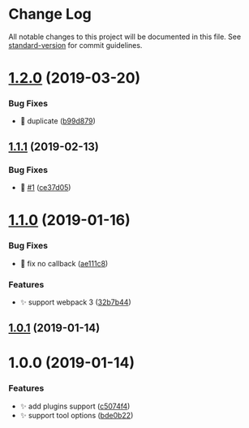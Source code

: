 # Change Log

All notable changes to this project will be documented in this file. See [standard-version](https://github.com/conventional-changelog/standard-version) for commit guidelines.

<a name="1.2.0"></a>
# [1.2.0](https://github.com/huruji/eruda-webpack-plugin/compare/v1.1.1...v1.2.0) (2019-03-20)


### Bug Fixes

* :bug: duplicate ([b99d879](https://github.com/huruji/eruda-webpack-plugin/commit/b99d879))



<a name="1.1.1"></a>
## [1.1.1](https://github.com/huruji/eruda-webpack-plugin/compare/v1.1.0...v1.1.1) (2019-02-13)


### Bug Fixes

* :bug: [#1](https://github.com/huruji/eruda-webpack-plugin/issues/1) ([ce37d05](https://github.com/huruji/eruda-webpack-plugin/commit/ce37d05))



<a name="1.1.0"></a>
# [1.1.0](https://github.com/huruji/eruda-webpack-plugin/compare/v1.0.1...v1.1.0) (2019-01-16)


### Bug Fixes

* :bug: fix no callback ([ae111c8](https://github.com/huruji/eruda-webpack-plugin/commit/ae111c8))


### Features

* :sparkles: support webpack 3 ([32b7b44](https://github.com/huruji/eruda-webpack-plugin/commit/32b7b44))



<a name="1.0.1"></a>
## [1.0.1](https://github.com/huruji/eruda-webpack-plugin/compare/v1.0.0...v1.0.1) (2019-01-14)



<a name="1.0.0"></a>
# 1.0.0 (2019-01-14)


### Features

* :sparkles: add plugins support ([c5074f4](https://github.com/huruji/eruda-webpack-plugin/commit/c5074f4))
* :sparkles: support tool options ([bde0b22](https://github.com/huruji/eruda-webpack-plugin/commit/bde0b22))
